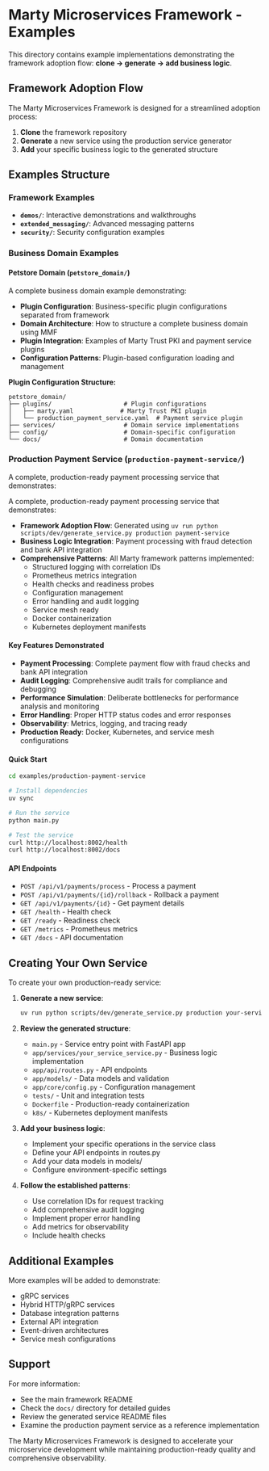 # Marty Microservices Framework - Examples

This directory contains example implementations demonstrating the framework adoption flow: **clone → generate → add business logic**.

## Framework Adoption Flow

The Marty Microservices Framework is designed for a streamlined adoption process:

1. **Clone** the framework repository
2. **Generate** a new service using the production service generator
3. **Add** your specific business logic to the generated structure

## Examples Structure

### Framework Examples
- **`demos/`**: Interactive demonstrations and walkthroughs
- **`extended_messaging/`**: Advanced messaging patterns
- **`security/`**: Security configuration examples

### Business Domain Examples

#### Petstore Domain (`petstore_domain/`)

A complete business domain example demonstrating:

- **Plugin Configuration**: Business-specific plugin configurations separated from framework
- **Domain Architecture**: How to structure a complete business domain using MMF
- **Plugin Integration**: Examples of Marty Trust PKI and payment service plugins
- **Configuration Patterns**: Plugin-based configuration loading and management

**Plugin Configuration Structure:**
```
petstore_domain/
├── plugins/                    # Plugin configurations
│   ├── marty.yaml             # Marty Trust PKI plugin
│   └── production_payment_service.yaml  # Payment service plugin
├── services/                   # Domain service implementations
├── config/                     # Domain-specific configuration
└── docs/                       # Domain documentation
```

### Production Payment Service (`production-payment-service/`)

A complete, production-ready payment processing service that demonstrates:

A complete, production-ready payment processing service that demonstrates:

- **Framework Adoption Flow**: Generated using `uv run python scripts/dev/generate_service.py production payment-service`
- **Business Logic Integration**: Payment processing with fraud detection and bank API integration
- **Comprehensive Patterns**: All Marty framework patterns implemented:
  - Structured logging with correlation IDs
  - Prometheus metrics integration
  - Health checks and readiness probes
  - Configuration management
  - Error handling and audit logging
  - Service mesh ready
  - Docker containerization
  - Kubernetes deployment manifests

#### Key Features Demonstrated

- **Payment Processing**: Complete payment flow with fraud checks and bank API integration
- **Audit Logging**: Comprehensive audit trails for compliance and debugging
- **Performance Simulation**: Deliberate bottlenecks for performance analysis and monitoring
- **Error Handling**: Proper HTTP status codes and error responses
- **Observability**: Metrics, logging, and tracing ready
- **Production Ready**: Docker, Kubernetes, and service mesh configurations

#### Quick Start

```bash
cd examples/production-payment-service

# Install dependencies
uv sync

# Run the service
python main.py

# Test the service
curl http://localhost:8002/health
curl http://localhost:8002/docs
```

#### API Endpoints

- `POST /api/v1/payments/process` - Process a payment
- `POST /api/v1/payments/{id}/rollback` - Rollback a payment
- `GET /api/v1/payments/{id}` - Get payment details
- `GET /health` - Health check
- `GET /ready` - Readiness check
- `GET /metrics` - Prometheus metrics
- `GET /docs` - API documentation

## Creating Your Own Service

To create your own production-ready service:

1. **Generate a new service**:
   ```bash
   uv run python scripts/dev/generate_service.py production your-service-name --description "Your service description" --http-port 8003
   ```

2. **Review the generated structure**:
   - `main.py` - Service entry point with FastAPI app
   - `app/services/your_service_service.py` - Business logic implementation
   - `app/api/routes.py` - API endpoints
   - `app/models/` - Data models and validation
   - `app/core/config.py` - Configuration management
   - `tests/` - Unit and integration tests
   - `Dockerfile` - Production-ready containerization
   - `k8s/` - Kubernetes deployment manifests

3. **Add your business logic**:
   - Implement your specific operations in the service class
   - Define your API endpoints in routes.py
   - Add your data models in models/
   - Configure environment-specific settings

4. **Follow the established patterns**:
   - Use correlation IDs for request tracking
   - Add comprehensive audit logging
   - Implement proper error handling
   - Add metrics for observability
   - Include health checks

## Additional Examples

More examples will be added to demonstrate:

- gRPC services
- Hybrid HTTP/gRPC services
- Database integration patterns
- External API integration
- Event-driven architectures
- Service mesh configurations

## Support

For more information:
- See the main framework README
- Check the `docs/` directory for detailed guides
- Review the generated service README files
- Examine the production payment service as a reference implementation

The Marty Microservices Framework is designed to accelerate your microservice development while maintaining production-ready quality and comprehensive observability.
